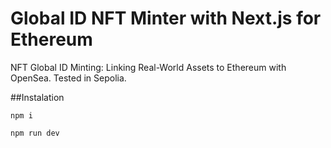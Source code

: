 # Global ID NFT Minter with Next.js for Ethereum

NFT Global ID Minting: Linking Real-World Assets to Ethereum with OpenSea. Tested in Sepolia.

##Instalation

`npm i`

`npm run dev`



